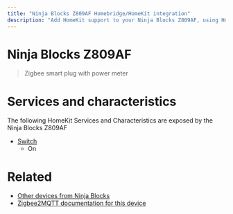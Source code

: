 ```yaml
---
title: "Ninja Blocks Z809AF Homebridge/HomeKit integration"
description: "Add HomeKit support to your Ninja Blocks Z809AF, using Homebridge, Zigbee2MQTT and homebridge-z2m."
---
```

<!---
This file has been GENERATED using src/docgen/docgen.ts
DO NOT EDIT THIS FILE MANUALLY!
-->
# Ninja Blocks Z809AF
> Zigbee smart plug with power meter


# Services and characteristics
The following HomeKit Services and Characteristics are exposed by
the Ninja Blocks Z809AF

* [Switch](../../switch.md)
  * On


# Related
* [Other devices from Ninja Blocks](../index.md#ninja_blocks)
* [Zigbee2MQTT documentation for this device](https://www.zigbee2mqtt.io/devices/Z809AF.html)